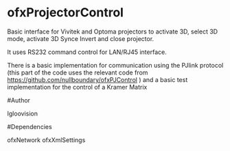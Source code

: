 ﻿ofxProjectorControl
============

Basic interface for Vivitek and Optoma projectors to activate 3D, select 3D mode, activate 3D Synce Invert and close projector.

It uses RS232 command control for LAN/RJ45 interface.

There is a basic implementation for communication using the PJlink protocol (this part of the code uses the relevant code from https://github.com/nullboundary/ofxPJControl ) and a basic test implementation for the control of a Kramer Matrix

#Author

Igloovision

#Dependencies

ofxNetwork
ofxXmlSettings



  